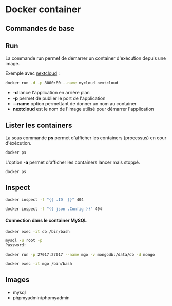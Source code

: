 # Docker container

## Commandes de base

## Run

La commande run permet de démarrer un container d'exécution depuis une image.

Exemple avec [nextcloud](https://hub.docker.com/_/nextcloud/) :

```sh
docker run -d -p 8000:80 --name mycloud nextcloud
```

- **-d** lance l'application en arrière plan
- **-p** permet de publier le port de l'application
- **--name** option permettant de donner un nom au container
- **nextcloud** est le nom de l'image utilisé pour démarrer l'application

## Lister les containers

La sous commande **ps** permet d'afficher les containers (processus) en cour d'éxécution.

```sh
docker ps
```

L'option **-a** permet d'afficher les containers lancer mais stoppé.

```sh
docker ps
```


## Inspect

```sh
docker inspect -f "{{ .ID  }}" 404
```

```sh
docker inspect -f "{{ json .Config }}" 404
```

#### Connection dans le container MySQL

```sh
docker exec -it db /bin/bash
```

```sh
mysql -u root -p
Password: 
```


```sh
docker run -p 27017:27017 --name mgo -v mongodb:/data/db -d mongo
```

```sh
docker exec -it mgo /bin/bash
```

## Images

- mysql
- phpmyadmin/phpmyadmin

